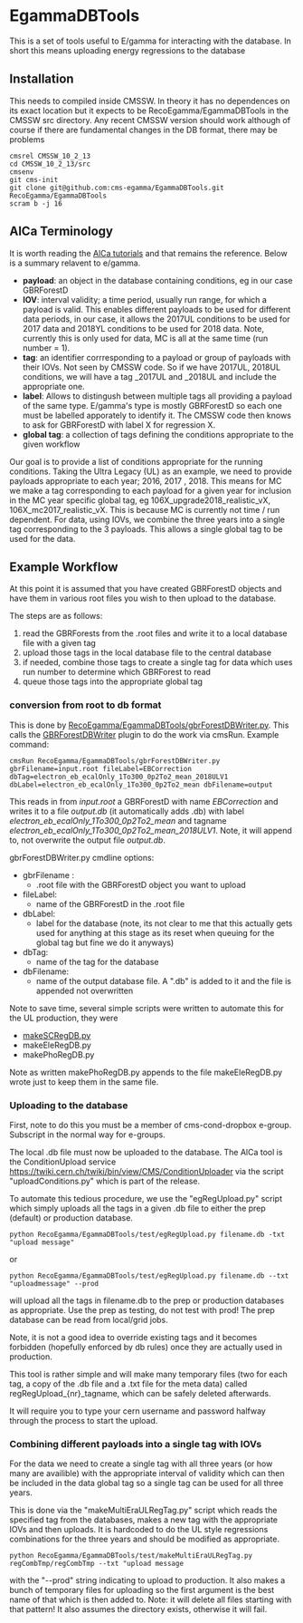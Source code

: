 # EgammaDBTools

This is a set of tools useful to E/gamma for interacting with the database. In short this means uploading energy regressions to the database

## Installation 

This needs to compiled inside CMSSW. In theory it has no dependences on its exact location but it expects to be RecoEgamma/EgammaDBTools in the CMSSW src directory. Any recent CMSSW version should work although of course if there are fundamental changes in the DB format, there may be problems

```
cmsrel CMSSW_10_2_13
cd CMSSW_10_2_13/src
cmsenv
git cms-init
git clone git@github.com:cms-egamma/EgammaDBTools.git RecoEgamma/EgammaDBTools
scram b -j 16
```

## AlCa Terminology

It is worth reading the [AlCa tutorials](https://indico.cern.ch/event/828624/) and that remains the reference. Below is a summary relavent to e/gamma.

* **payload**: an object in the database containing conditions, eg in our case GBRForestD
* **IOV**: interval validity; a time period, usually run range, for which a payload is valid. This enables different payloads to be used for different data periods, in our case, it allows the 2017UL conditions to be used for 2017 data and 2018YL conditions to be used for 2018 data. Note, currently this is only used for data, MC is all at the same time (run number = 1). 
* **tag**: an identifier corrresponding to a payload or group of payloads with their IOVs. Not seen by CMSSW code. So if we have 2017UL, 2018UL conditions, we will have a tag <basename>_2017UL and <basename>_2018UL and include the appropriate one.  
* **label**: Allows to distingush between multiple tags all providing a payload of the same type. E/gamma's type is mostly GBRForestD so each one must be labelled apporately to identify it. The CMSSW code then knows to ask for GBRForestD with label X for regression X.  
* **global tag**: a collection of tags defining the conditions appropriate to the given workflow 

Our goal is to provide a list of conditions appropriate for the running conditions. Taking the Ultra Legacy (UL) as an example, we need to provide payloads appropriate to each year; 2016, 2017 , 2018. This means for MC we make a tag corresponding to each payload for a given year for inclusion in the MC year specific global tag, eg 106X_upgrade2018_realistic_vX, 106X_mc2017_realistic_vX. This is because MC is currently not time / run dependent. For data, using IOVs, we combine the three years into a single tag corresponding to the 3 payloads. This allows a single global tag to be used for the data. 


## Example Workflow

At this point it is assumed that you have created GBRForestD objects and have them in various root files you wish to then upload to the database. 

The steps are as follows:
1. read the GBRForests from the .root files and write it to a local database file with a given tag 
2. upload those tags in the local database file to the central database
3. if needed, combine those tags to create a single tag for data which uses run number to determine which GBRForest to read
4. queue those tags into the appropriate global tag

### conversion from root to db format

This is done by [RecoEgamma/EgammaDBTools/gbrForestDBWriter.py](https://github.com/cms-egamma/EgammaDBTools/blob/master/test/gbrForestDBWriter.py). This calls the [GBRForestDBWriter](https://github.com/cms-egamma/EgammaDBTools/blob/master/plugins/GBRForestDBWriter.cc) plugin to do the work via cmsRun. Example command:

```
cmsRun RecoEgamma/EgammaDBTools/gbrForestDBWriter.py gbrFilename=input.root fileLabel=EBCorrection dbTag=electron_eb_ecalOnly_1To300_0p2To2_mean_2018ULV1 dbLabel=electron_eb_ecalOnly_1To300_0p2To2_mean dbFilename=output
```

This reads in from *input.root* a GBRForestD with name *EBCorrection* and writes it to a file *output.db* (it automatically adds .db) with label *electron_eb_ecalOnly_1To300_0p2To2_mean* and tagname *electron_eb_ecalOnly_1To300_0p2To2_mean_2018ULV1*. Note, it will append to, not overwrite the output file *output.db*.

gbrForestDBWriter.py cmdline options:
* gbrFilename : 
  * .root file with the GBRForestD object you want to upload
* fileLabel:
  *  name of the GBRForestD in the .root file
* dbLabel:
  * label for the database (note, its not clear to me that this actually gets used for anything at this stage as its reset when queuing for the global tag but fine we do it anyways)
* dbTag:
  * name of the tag for the database
* dbFilename:
  * name of the output database file. A ".db" is added to it and the file is appended not overwritten

Note to save time, several simple scripts were written to automate this for the UL production, they were
* [makeSCRegDB.py](test/makeSCRegDB.py)
* makeEleRegDB.py
* makePhoRegDB.py

Note as written makePhoRegDB.py appends to the file makeEleRegDB.py wrote just to keep them in the same file.  

### Uploading to the database

First, note to do this you must be a member of cms-cond-dropbox e-group. Subscript in the normal way for e-groups. 

The local .db file must now be uploaded to the database. The AlCa tool is the ConditionUpload service https://twiki.cern.ch/twiki/bin/view/CMS/ConditionUploader via  the script "uploadConditions.py" which is part of the release. 

To automate this tedious procedure, we use the "egRegUpload.py" script which simply uploads all the tags in a given .db file to either the prep (default) or production database. 

```
python RecoEgamma/EgammaDBTools/test/egRegUpload.py filename.db -txt "upload message"
```

or
```
python RecoEgamma/EgammaDBTools/test/egRegUpload.py filename.db --txt "uploadmessage" --prod
```
will upload all the tags in filename.db to the prep or production databases as appropriate. Use the prep as testing, do not test with prod! The prep database can be read from local/grid jobs.

Note, it is not a good idea to override existing tags and it becomes forbidden (hopefully enforced by db rules) once they are actually used in production. 

This tool is rather simple and will make many temporary files (two for each tag, a copy of the .db file and a .txt file for the meta data) called regRegUpload_{nr}_tagname, which can be safely deleted afterwards. 

It will require you to type your cern username and password halfway through the process to start the upload. 


### Combining different payloads into a single tag with IOVs

For the data we need to create a single tag with all three years (or how many are availible) with the appropriate interval of validity which can then be included in the data global tag so a single tag can be used for all three years. 

This is done via the "makeMultiEraULRegTag.py" script which reads the specified tag from the databases, makes a new tag with the appropriate IOVs and then uploads. It is hardcoded to do the UL style regressions combinations for the three years and should be modified as appropriate. 

```
python RecoEgamma/EgammaDBTools/test/makeMultiEraULRegTag.py regCombTmp/regCombTmp --txt "upload message
```
with the "--prod" string indicating to upload to production.  It also makes a bunch of temporary files for uploading so the first argument is the best name of that which is then added to. Note: it will delete all files starting with that pattern! It also assumes the directory exists, otherwise it will fail. 







